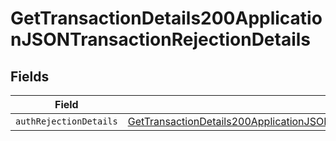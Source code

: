 # GetTransactionDetails200ApplicationJSONTransactionRejectionDetails


## Fields

| Field                                                                                                                                                                                                       | Type                                                                                                                                                                                                        | Required                                                                                                                                                                                                    | Description                                                                                                                                                                                                 |
| ----------------------------------------------------------------------------------------------------------------------------------------------------------------------------------------------------------- | ----------------------------------------------------------------------------------------------------------------------------------------------------------------------------------------------------------- | ----------------------------------------------------------------------------------------------------------------------------------------------------------------------------------------------------------- | ----------------------------------------------------------------------------------------------------------------------------------------------------------------------------------------------------------- |
| `authRejectionDetails`                                                                                                                                                                                      | [GetTransactionDetails200ApplicationJSONTransactionRejectionDetailsAuthRejectionDetails](../../models/operations/gettransactiondetails200applicationjsontransactionrejectiondetailsauthrejectiondetails.md) | :heavy_minus_sign:                                                                                                                                                                                          | N/A                                                                                                                                                                                                         |